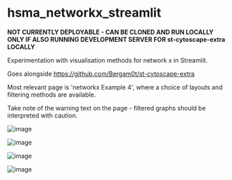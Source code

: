 # hsma_networkx_streamlit

**NOT CURRENTLY DEPLOYABLE - CAN BE CLONED AND RUN LOCALLY ONLY IF ALSO RUNNING DEVELOPMENT SERVER FOR st-cytoscape-extra LOCALLY** 

Experimentation with visualisation methods for network x in Streamlit. 

Goes alongside https://github.com/Bergam0t/st-cytoscape-extra 

Most relevant page is 'networkx Example 4', where a choice of layouts and filtering methods are available.

Take note of the warning text on the page - filtered graphs should be interpreted with caution.

![image](https://github.com/Bergam0t/hsma_networkx_streamlit/assets/29951987/edaba64c-994c-4c39-9b17-493519088667)

![image](https://github.com/Bergam0t/hsma_networkx_streamlit/assets/29951987/8b740a09-7307-438a-b8a1-c406c3b7ed5d)

![image](https://github.com/Bergam0t/hsma_networkx_streamlit/assets/29951987/dd1e556b-f327-454f-b2de-55a3a2b86e5a)

![image](https://github.com/Bergam0t/hsma_networkx_streamlit/assets/29951987/4eb50e22-6f62-48a6-8e29-bb289fde51b4)
